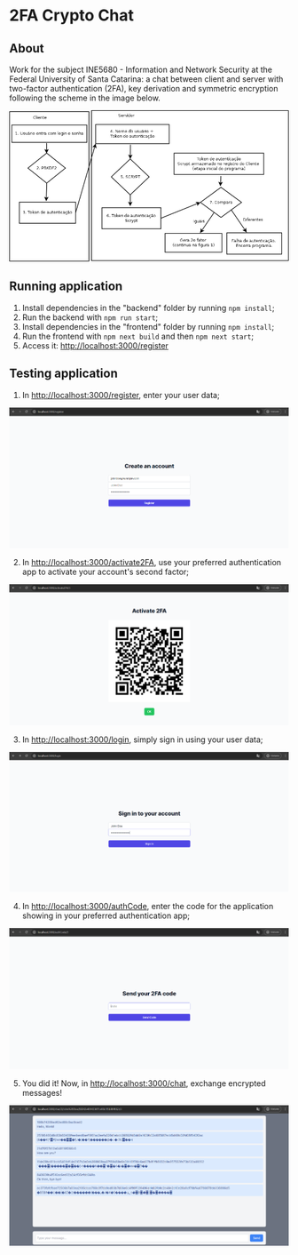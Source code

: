# 2FA Crypto Chat

## About

Work for the subject INE5680 - Information and Network Security at the Federal University of Santa Catarina: a chat between client and server with two-factor authentication (2FA), key derivation and symmetric encryption following the scheme in the image below.

![work schema](image.png)

## Running application

1. Install dependencies in the "backend" folder by running `npm install`;
2. Run the backend with `npm run start`;
3. Install dependencies in the "frontend" folder by running `npm install`;
4. Run the frontend with `npm next build` and then `npm next start`;
5. Access it: [http://localhost:3000/register](http://localhost:3000/register)

## Testing application

1. In [http://localhost:3000/register](http://localhost:3000/register), enter your user data;

![register screen](image-1.png)

2. In [http://localhost:3000/activate2FA](http://localhost:3000/activate2FA), use your preferred authentication app to activate your account's second factor;

![activate 2FA screen](image-2.png)

3. In [http://localhost:3000/login](http://localhost:3000/login), simply sign in using your user data;

![sign in screen](image-3.png)

4. In [http://localhost:3000/authCode](http://localhost:3000/authCode), enter the code for the application showing in your preferred authentication app;

![auth code screen](image-4.png)

5. You did it! Now, in [http://localhost:3000/chat](http://localhost:3000/chat), exchange encrypted messages!

![chat screen](image-5.png)